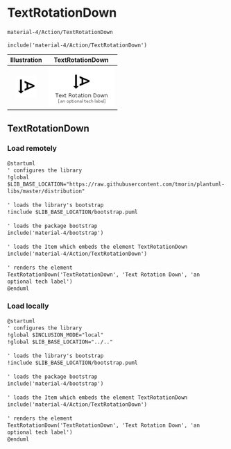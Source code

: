# TextRotationDown


```text
material-4/Action/TextRotationDown
```

```text
include('material-4/Action/TextRotationDown')
```



| Illustration | TextRotationDown |
| :---: | :---: |
| ![illustration for Illustration](../../material-4/Action/TextRotationDown.png) | ![illustration for TextRotationDown](../../material-4/Action/TextRotationDown.Local.png) |




## TextRotationDown

### Load remotely
```plantuml
@startuml
' configures the library
!global $LIB_BASE_LOCATION="https://raw.githubusercontent.com/tmorin/plantuml-libs/master/distribution"

' loads the library's bootstrap
!include $LIB_BASE_LOCATION/bootstrap.puml

' loads the package bootstrap
include('material-4/bootstrap')

' loads the Item which embeds the element TextRotationDown
include('material-4/Action/TextRotationDown')

' renders the element
TextRotationDown('TextRotationDown', 'Text Rotation Down', 'an optional tech label')
@enduml
```

### Load locally
```plantuml
@startuml
' configures the library
!global $INCLUSION_MODE="local"
!global $LIB_BASE_LOCATION="../.."

' loads the library's bootstrap
!include $LIB_BASE_LOCATION/bootstrap.puml

' loads the package bootstrap
include('material-4/bootstrap')

' loads the Item which embeds the element TextRotationDown
include('material-4/Action/TextRotationDown')

' renders the element
TextRotationDown('TextRotationDown', 'Text Rotation Down', 'an optional tech label')
@enduml
```

